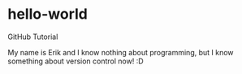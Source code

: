 # hello-world
GitHub Tutorial

My name is Erik and I know nothing about programming, but I know something about version control now! :D
